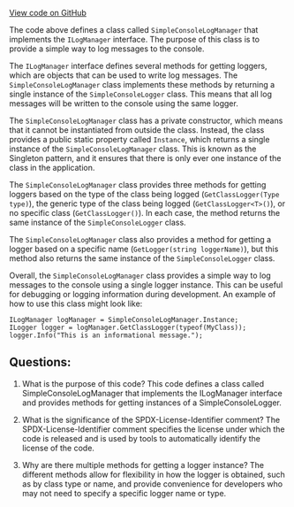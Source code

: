 [View code on GitHub](https://github.com/NethermindEth/nethermind/src/Nethermind/Nethermind.Logging/SimpleConsoleLogManager.cs)

The code above defines a class called `SimpleConsoleLogManager` that implements the `ILogManager` interface. The purpose of this class is to provide a simple way to log messages to the console. 

The `ILogManager` interface defines several methods for getting loggers, which are objects that can be used to write log messages. The `SimpleConsoleLogManager` class implements these methods by returning a single instance of the `SimpleConsoleLogger` class. This means that all log messages will be written to the console using the same logger.

The `SimpleConsoleLogManager` class has a private constructor, which means that it cannot be instantiated from outside the class. Instead, the class provides a public static property called `Instance`, which returns a single instance of the `SimpleConsoleLogManager` class. This is known as the Singleton pattern, and it ensures that there is only ever one instance of the class in the application.

The `SimpleConsoleLogManager` class provides three methods for getting loggers based on the type of the class being logged (`GetClassLogger(Type type)`), the generic type of the class being logged (`GetClassLogger<T>()`), or no specific class (`GetClassLogger()`). In each case, the method returns the same instance of the `SimpleConsoleLogger` class.

The `SimpleConsoleLogManager` class also provides a method for getting a logger based on a specific name (`GetLogger(string loggerName)`), but this method also returns the same instance of the `SimpleConsoleLogger` class.

Overall, the `SimpleConsoleLogManager` class provides a simple way to log messages to the console using a single logger instance. This can be useful for debugging or logging information during development. An example of how to use this class might look like:

```
ILogManager logManager = SimpleConsoleLogManager.Instance;
ILogger logger = logManager.GetClassLogger(typeof(MyClass));
logger.Info("This is an informational message.");
```
## Questions: 
 1. What is the purpose of this code?
   This code defines a class called SimpleConsoleLogManager that implements the ILogManager interface and provides methods for getting instances of a SimpleConsoleLogger.

2. What is the significance of the SPDX-License-Identifier comment?
   The SPDX-License-Identifier comment specifies the license under which the code is released and is used by tools to automatically identify the license of the code.

3. Why are there multiple methods for getting a logger instance?
   The different methods allow for flexibility in how the logger is obtained, such as by class type or name, and provide convenience for developers who may not need to specify a specific logger name or type.
